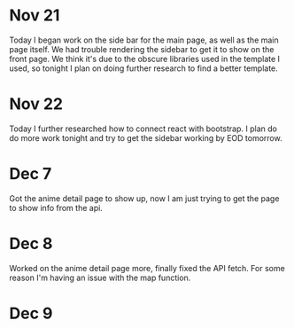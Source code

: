 # Nov 21

Today I began work on the side bar for the main page, as well as the main page itself. We had trouble rendering the
sidebar to get it to show on the front page. We think it's due to the obscure libraries used in the template
I used, so tonight I plan on doing further research to find a better template.

# Nov 22

Today I further researched how to connect react with bootstrap. I plan do do more work tonight and try to get the sidebar working by EOD tomorrow.

# Dec 7

Got the anime detail page to show up, now I am just trying to get the page to show info from the api.

# Dec 8

Worked on the anime detail page more, finally fixed the API fetch. For some reason I'm having an issue with the map function.

# Dec 9
